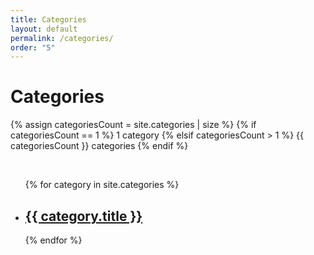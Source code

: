 ```yaml
---
title: Categories
layout: default
permalink: /categories/
order: "5"
---
```


<h1 class="post-title p-name">Categories</h1>
<p class="post-meta">
    {% assign categoriesCount = site.categories | size %}
    {% if categoriesCount == 1 %}
        1 category
    {% elsif categoriesCount > 1 %}
        {{ categoriesCount }} categories
    {% endif %}
</p>

&nbsp;

<ul class="categories finished">
{% for category in site.categories %}
    <li class="category">
        <h2>
            <a class="name" href="{{ category.url | relative_url }}">
                {{ category.title }}
            </a>
        </h2>
    </li>
{% endfor %}
</ul>
